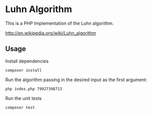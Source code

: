 # Luhn Algorithm

This is a PHP Implementation of the Luhn algorithm.

http://en.wikipedia.org/wiki/Luhn_algorithm

## Usage

Install dependencies

```
composer install
```

Run the algorithm passing in the desired input as the first argument:

```
php index.php 79927398713
```

Run the unit tests

```
composer test
```

